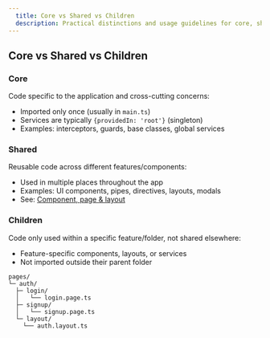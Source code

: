 ```yaml
---
  title: Core vs Shared vs Children
  description: Practical distinctions and usage guidelines for core, shared, and children code in Angular projects.
---
```



## Core vs Shared vs Children

### Core
Code specific to the application and cross-cutting concerns:
- Imported only once (usually in `main.ts`)
- Services are typically `{providedIn: 'root'}` (singleton)
- Examples: interceptors, guards, base classes, global services

### Shared
Reusable code across different features/components:
- Used in multiple places throughout the app
- Examples: UI components, pipes, directives, layouts, modals
- See: [Component, page & layout](https://github.com/o-pinion/angular/wiki/component-page-layout)

### Children
Code only used within a specific feature/folder, not shared elsewhere:
- Feature-specific components, layouts, or services
- Not imported outside their parent folder


```text
pages/
└─ auth/
  ├─ login/
  │   └── login.page.ts
  ├─ signup/
  │   └── signup.page.ts
  └─ layout/
    └── auth.layout.ts
```
